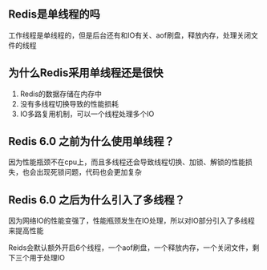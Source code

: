 ## Redis是单线程的吗

工作线程是单线程的，但是后台还有和IO有关、aof刷盘，释放内存，处理关闭文件的线程

## 为什么Redis采用单线程还是很快

1. Redis的数据存储在内存中
2. 没有多线程切换导致的性能损耗
3. IO多路复用机制，可以一个线程处理多个IO

## Redis 6.0 之前为什么使用单线程？

因为性能瓶颈不在cpu上，而且多线程还会导致线程切换、加锁、解锁的性能损失，也会出现死锁问题，代码也会更加复杂

## Redis 6.0 之后为什么引入了多线程？

因为网络IO的性能变强了，性能瓶颈发生在IO处理，所以对IO部分引入了多线程来提高性能

Reids会默认额外开启6个线程，一个aof刷盘，一个释放内存，一个关闭文件，剩下三个用于处理IO
